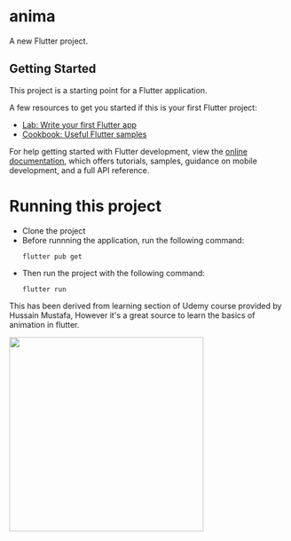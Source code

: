 # anima

A new Flutter project.

## Getting Started

This project is a starting point for a Flutter application.

A few resources to get you started if this is your first Flutter project:

- [Lab: Write your first Flutter app](https://docs.flutter.dev/get-started/codelab)
- [Cookbook: Useful Flutter samples](https://docs.flutter.dev/cookbook)

For help getting started with Flutter development, view the
[online documentation](https://docs.flutter.dev/), which offers tutorials,
samples, guidance on mobile development, and a full API reference.

# Running this project
- Clone the project
- Before runnning the application, run the following command:
  ```
  flutter pub get
  ```
- Then run the project with the following command:
  ```
  flutter run
  ```

This has been derived from learning section of Udemy course provided by Hussain Mustafa,
However it's a great source to learn the basics of animation in flutter.

<img src= "https://github.com/dhirajchaurasiya10/Anima/assets/106879418/a928f915-7385-4fed-9238-fc02ad8c1123" width="350">


